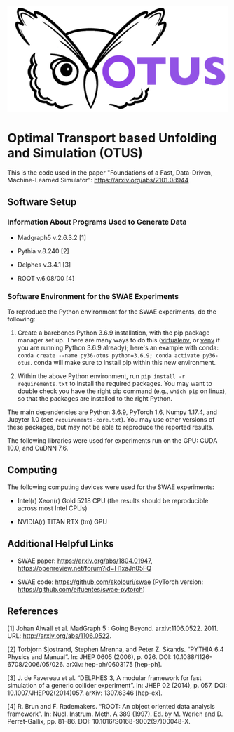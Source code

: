 ![plot](OTUSLogo.png)

# Optimal Transport based Unfolding and Simulation (OTUS)
This is the code used in the paper "Foundations of a Fast, Data-Driven, Machine-Learned Simulator": https://arxiv.org/abs/2101.08944


## Software Setup

### Information About Programs Used to Generate Data
* Madgraph5 v.2.6.3.2 [1]

* Pythia v.8.240 [2]

* Delphes v.3.4.1 [3]

* ROOT v.6.08/00 [4]

### Software Environment for the SWAE Experiments
To reproduce the Python environment for the SWAE experiments, do the following:

 1. Create a barebones Python 3.6.9 installation, with the pip package manager set up. There are many ways to do this ([virtualenv](https://pypi.org/project/virtualenv/), or [venv](https://docs.python.org/3/library/venv.html) if you are running Python 3.6.9 already); here's an example with conda: `conda create --name py36-otus python=3.6.9; conda activate py36-otus`. conda will make sure to install pip within this new environment.

2. Within the above Python environment, run `pip install -r requirements.txt` to install the required packages. You may want to double check you have the right pip command (e.g., `which pip` on linux), so that the packages are installed to the right Python.

The main dependencies are Python 3.6.9, PyTorch 1.6, Numpy 1.17.4, and Jupyter 1.0 (see `requirements-core.txt`). You may use other versions of these packages, but may not be able to reproduce the reported results.

The following libraries were used for experiments run on the GPU: CUDA 10.0, and CuDNN 7.6.

## Computing
The following computing devices were used for the SWAE experiments:

* Intel(r) Xeon(r) Gold 5218 CPU (the results should be reproducible across most Intel CPUs)

* NVIDIA(r) TITAN RTX (tm) GPU

## Additional Helpful Links
* SWAE paper: https://arxiv.org/abs/1804.01947, https://openreview.net/forum?id=H1xaJn05FQ

* SWAE code:  https://github.com/skolouri/swae  (PyTorch version: https://github.com/eifuentes/swae-pytorch)

## References
[1] Johan Alwall et al. MadGraph 5 : Going Beyond. arxiv:1106.0522. 2011. URL: http://arxiv.org/abs/1106.0522.

[2] Torbjorn Sjostrand, Stephen Mrenna, and Peter Z. Skands. “PYTHIA 6.4 Physics and Manual”. In: JHEP 0605
(2006), p. 026. DOI: 10.1088/1126-6708/2006/05/026. arXiv: hep-ph/0603175 [hep-ph].

[3] J. de Favereau et al. “DELPHES 3, A modular framework for fast simulation of a generic collider experiment”.
In: JHEP 02 (2014), p. 057. DOI: 10.1007/JHEP02(2014)057. arXiv: 1307.6346 [hep-ex].

[4] R. Brun and F. Rademakers. “ROOT: An object oriented data analysis framework”. In: Nucl. Instrum. Meth. A
389 (1997). Ed. by M. Werlen and D. Perret-Gallix, pp. 81–86. DOI: 10.1016/S0168-9002(97)00048-X.
